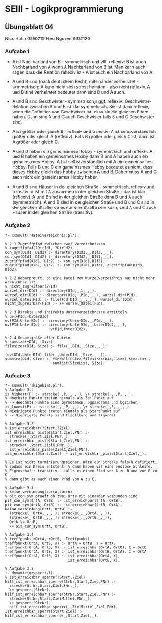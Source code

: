 # SEIII - Logikprogrammierung

## Übungsblatt 04

Nico Hahn 6990715
Hieu Nguyen 6632126

### Aufgabe 1

- A ist Nachbarland von B - symmetrisch und vllt. reflexiv:
  B  ist auch Nachbarland von A wenn A Nachbarland von B ist. Man kann auch sagen dass die Relation reflexiv ist - A ist auch ein Nachbarland von A.


- A und B sind (nach deutschem Recht) miteinander verheiratet - symmetrisch:
  A kann nicht sich selbst heiraten - also nicht reflexiv.
  A und B sind verheiratet bedeutet dann sind B und A auch.
- A und B sind Geschwister - symmetrisch,s ggf. reflexiv:
  Geschwister-Relation zwischen A und B ist klar symmetrisch. Sie ist dann reflexiv, wenn die Definition von Geschwister ist, dass sie die gleichen Eltern haben. Dann sind A und C auch Geschwister falls B und C Geschwister sind. 
- A ist größer oder gleich B - reflexiv und transitiv:
  A ist selbsverständlich größer oder gleich A (reflexiv). Falls B größer oder gleich C ist, dann ist A größer oder gleich C.
- A und B haben ein gemeinsames Hobby - symmetrisch und reflexiv:
  A und B haben ein gemeinsames Hobby dann B und A haben auch ein gemeinsames Hobby. A hat selbstverständlich mit A ein gemeinsames Hobby. Falls B und C ein gemeinsames Hobby bedeutet es nicht, dass dieses Hobby gleich das Hobby zwischen A und B. Daher muss A und C auch nicht ein gemeinsames Hobby haben.
- A und B sind Häuser in der gleichen Straße - symmetrisch, reflexiv und transitiv:
  A ist mit A zusammen in der gleichen Straße - das ist klar (reflexiv).
  A und B sind in der gleichen Straße dann B und A auch (symmetrisch).
  A und B sind in der gleichen Straße und B und C sind in der gleichen Straße; da es nur eine Straße sein kann, sind A und C auch Häuser in der gleichen Straße (transitiv).

### Aufgabe 2
```
?- consult('dateiverzeichnis.pl').

% 2.1 Zugriffpfad zwischen zwei Verzeichnissen
% zugriffpfad(?DirId1, ?DirId2)
con_sym(DId1, DId2) :- directory(DId1,_,DId2,_,_).
con_sym(DId1, DId2) :- directory(DId2,_,DId1,_,_).
zugriffpfad(DId1, DId2) :- con_sym(DId1,DId2).
zugriffpfad(DId1, DId2) :- con_sym(DId1,DId3), zugriffpfad(DId3, DId2).

% 2.2 Ueberpreuft, ob eine Datei vom Wurzelverzeichnis aus nicht mehr erreichbar ist
% nicht_zugreifbar(?FId)
wurzel_dir(DId) :- directory(DId,_,1,_,_).
wurzel_dir(DId) :- directory(DId,_,PId,_,_), wurzel_dir(PId).
wurzel_datei(FId) :- file(FId,DId,_,_,_,_), wurzel_dir(DId).
nicht_zugreifbar(FId) :- \+ wurzel_datei(FId).

% 2.3 Direkte und indirekte Unterverzeichnisse ermitteln
% uv(+PId,-UnterDId)
uv(PId,UnterDId) :- directory(UnterDId,_,PId,_,_).
uv(PId,UnterDId) :- directory(UnterDId,_,UnterDId2,_,_),
                    uv(PId,UnterDId2).

% 2.4 Gesamtgröße aller Datein
% sumsize(+DId, -Size)
filesizes(DId, Size) :- file(_,DId,_,Size,_,_);
                        (uv(DId,UnterDId),file(_,UnterDId,_,Size,_,_)).
sumsize(DId, Size) :- findall(FSize,filesizes(DId,FSize),SizeList),
                      sumlist(SizeList, Size).
```

### Aufgabe 3
```
?- consult('skigebiet.pl').
% Aufgabe 3.1
is_highest(P) :- strecke(_,P,_,_,_), \+ strecke(_,_,P,_,_).
% Hoechste Punkte treten niemals als ZeilPunkt auf 
% -> Hoechste Punkte sind bgrootmoos, bgpanorama und bgzirben
is_lowest(P) :- strecke(_,_,P,_,_), \+ strecke(_,P,_,_,_).
% Niedrigste Punkte treten niemals als StartPunkt auf
% -> Niedrigste Punkte sind tlzollberg und tlgondel

% Aufgabe 3.2
% ist_erreichbar(?Start,?Ziel)
ist_erreichbar_piste(Start,Ziel,PNr) :-
  strecke(_,Start,Ziel,PNr,_).
ist_erreichbar_piste(Start,Ziel,PNr) :-
  strecke(_,Start,ZielX,PNr,_),
  ist_erreichbar_piste(ZielX,Ziel,PNr).
ist_erreichbar(Start,Ziel) :- ist_erreichbar_piste(Start,Ziel,_).

% Es ist nicht terminierungssicher. Wäre ein Strecke falsch definiert,
% sodass ein Kreis entsteht, % dann haben wir eine endlose Schleife.
% Eigenschaft: transitiv - falls es einen Pfad von A zu B und von B zu C
% dann gibt es auch einen Pfad von A zu C.

% Aufgabe 3.3
% keine_verbindung(?OrtA,?OrtB) 
% pit_con_sym prueft ob zwei Orte mit einander verbunden sind
pit_con_sym(OrtA, OrtB) :- ist_erreichbar(OrtA, OrtB).
pit_con_sym(OrtA, OrtB) :- ist_erreichbar(OrtB, OrtA).
keine_verbindung(OrtA, OrtB) :- 
  (strecke(_,OrtA,_,_,_); strecke(_,_,OrtA,_,_)),
  (strecke(_,OrtB,_,_,_); strecke(_,_,OrtB,_,_)),
  OrtA \= OrtB,
  \+ pit_con_sym(OrtA, OrtB).

% Aufgabe 3.4
% treffpunkt(+OrtA, +OrtB, -Treffpunkt)
treffpunkt(OrtA, OrtB, X) :- OrtA = OrtB, X = OrtA.
treffpunkt(OrtA, OrtB, X) :- ist_erreichbar(OrtA, OrtB), X = OrtB.
treffpunkt(OrtA, OrtB, X) :- ist_erreichbar(OrtB, OrtA), X = OrtA.
treffpunkt(OrtA, OrtB, X) :- ist_erreichbar(OrtA, X),
                             ist_erreichbar(OrtB, X).

% Aufgabe 3.5
:- dynamic(gesperrt/1).
% ist_erreichbar_sperre(?Start,?Ziel)
hilf_ist_erreichbar_sperre(StrNr,Start,Ziel,PNr) :-
  strecke(StrNr,Start,Ziel,PNr,_),
  \+ gesperrt(StrNr).
hilf_ist_erreichbar_sperre(StrNr,Start,Ziel,PNr) :-
  strecke(StrNr,Start,ZielMittel,PNr,_),
  \+ gesperrt(StrNr),
  hilf_ist_erreichbar_sperre(_,ZielMittel,Ziel,PNr).
ist_erreichbar_sperre(Start,Ziel) :- hilf_ist_erreichbar_sperre(_,Start,Ziel,_).
```